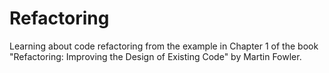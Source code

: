 # Refactoring

Learning about code refactoring from the example in Chapter 1 of the book "Refactoring: Improving the Design of Existing Code" by Martin Fowler.

